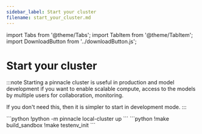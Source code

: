 ```yaml
---
sidebar_label: Start your cluster
filename: start_your_cluster.md
---
```

import Tabs from '@theme/Tabs';
import TabItem from '@theme/TabItem';
import DownloadButton from '../downloadButton.js';


<!-- TABS -->
# Start your cluster

:::note
Starting a pinnacle cluster is useful in production and model development
if you want to enable scalable compute, access to the models by multiple users for collaboration, 
monitoring.

If you don't need this, then it is simpler to start in development mode.
:::


<Tabs>
    <TabItem value="Experimental Cluster" label="Experimental Cluster" default>
        ```python
        !python -m pinnacle local-cluster up        
        ```
    </TabItem>
    <TabItem value="Docker-Compose" label="Docker-Compose" default>
        ```python
        !make build_sandbox
        !make testenv_init        
        ```
    </TabItem>
</Tabs>
<DownloadButton filename="start_your_cluster.md" />
